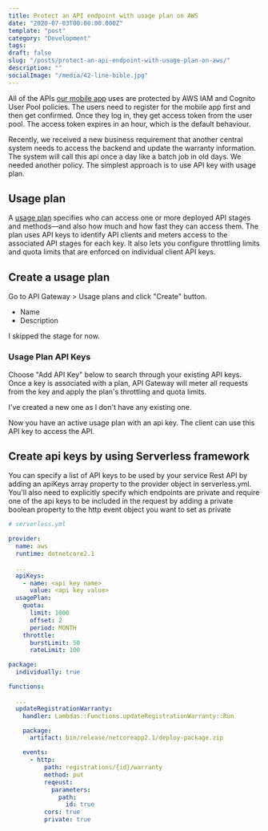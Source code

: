 ```yaml
---
title: Protect an API endpoint with usage plan on AWS
date: "2020-07-03T00:00:00.000Z"
template: "post"
category: "Development"
tags:
draft: false
slug: "/posts/protect-an-api-endpoint-with-usage-plan-on-aws/"
description: ""
socialImage: "/media/42-line-bible.jpg"
---
```

  

All of the APIs [our mobile app](https://apps.apple.com/gb/app/navien-uk-boiler-registration/id1475222482) uses are protected by AWS IAM and Cognito User Pool policies. The users need to register for the mobile app first and then get confirmed. Once they log in, they get access token from the user pool. The access token expires in an hour, which is the default behaviour. 

Recently, we received a new business requirement that another central system needs to access the backend and update the warranty information. The system will call this api once a day like a batch job in old days. We needed another policy. The simplest approach is to use API key with usage plan. 

## Usage plan

A [usage plan](https://docs.aws.amazon.com/apigateway/latest/developerguide/api-gateway-api-usage-plans.html) specifies who can access one or more deployed API stages and methods—and also how much and how fast they can access them. The plan uses API keys to identify API clients and meters access to the associated API stages for each key. It also lets you configure throttling limits and quota limits that are enforced on individual client API keys.

## Create a usage plan

Go to API Gateway &gt; Usage plans and click "Create" button.

* Name
* Description

I skipped the stage for now. 

### Usage Plan API Keys

Choose "Add API Key" below to search through your existing API keys. Once a key is associated with a plan, API Gateway will meter all requests from the key and apply the plan's throttling and quota limits.

I've created a new one as I don't have any existing one. 

Now you have an active usage plan with an api key. The client can use this API key to access the API.

## Create api keys by using Serverless framework

You can specify a list of API keys to be used by your service Rest API by adding an apiKeys array property to the provider object in serverless.yml. You'll also need to explicitly specify which endpoints are private and require one of the api keys to be included in the request by adding a private boolean property to the http event object you want to set as private

```yaml
# serverless.yml

provider:
  name: aws
  runtime: dotnetcore2.1

  ...
  apiKeys:
    - name: <api key name>
      value: <api key value>
  usagePlan:
    quota:
      limit: 1000
      offset: 2
      period: MONTH
    throttle:
      burstLimit: 50
      rateLimit: 100

package:
  individually: true

functions:

  ...
  updateRegistrationWarranty:
    handler: Lambdas::Functions.updateRegistrationWarranty::Run

    package:
      artifact: bin/release/netcoreapp2.1/deploy-package.zip

    events:
      - http:
          path: registrations/{id}/warranty
          method: put
          reqeust:
            parameters:
              path:
                id: true
          cors: true
          private: true

```

